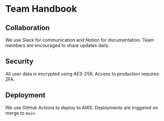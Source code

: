 # Team Handbook

## Collaboration

We use Slack for communication and Notion for documentation. Team members are encouraged to share updates daily.

## Security

All user data is encrypted using AES-256. Access to production requires 2FA.

## Deployment

We use GitHub Actions to deploy to AWS. Deployments are triggered on merge to `main`.
